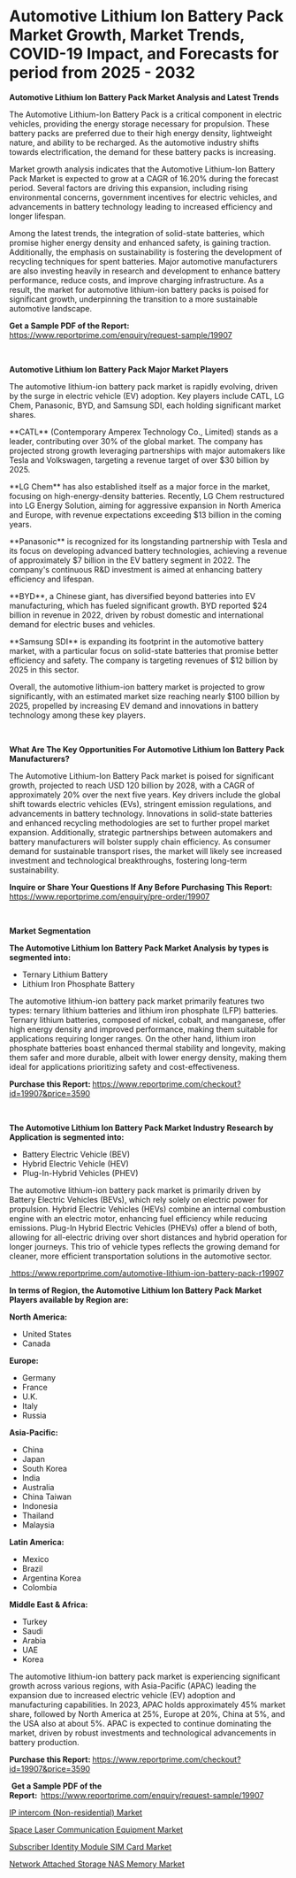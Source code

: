 <p><h1>Automotive Lithium Ion Battery Pack Market Growth, Market Trends, COVID-19 Impact, and Forecasts for period from 2025 - 2032</h1></p><p><strong>Automotive Lithium Ion Battery Pack Market Analysis and Latest Trends</strong></p>
<p><p>The Automotive Lithium-Ion Battery Pack is a critical component in electric vehicles, providing the energy storage necessary for propulsion. These battery packs are preferred due to their high energy density, lightweight nature, and ability to be recharged. As the automotive industry shifts towards electrification, the demand for these battery packs is increasing.</p><p>Market growth analysis indicates that the Automotive Lithium-Ion Battery Pack Market is expected to grow at a CAGR of 16.20% during the forecast period. Several factors are driving this expansion, including rising environmental concerns, government incentives for electric vehicles, and advancements in battery technology leading to increased efficiency and longer lifespan. </p><p>Among the latest trends, the integration of solid-state batteries, which promise higher energy density and enhanced safety, is gaining traction. Additionally, the emphasis on sustainability is fostering the development of recycling techniques for spent batteries. Major automotive manufacturers are also investing heavily in research and development to enhance battery performance, reduce costs, and improve charging infrastructure. As a result, the market for automotive lithium-ion battery packs is poised for significant growth, underpinning the transition to a more sustainable automotive landscape.</p></p>
<p><strong>Get a Sample PDF of the Report:&nbsp;</strong> <a href="https://www.reportprime.com/enquiry/request-sample/19907?utm_campaign=3495&utm_medium=2&utm_source=Github&utm_content=ia&utm_term=17032025&utm_id=automotive-lithium-ion-battery-pack">https://www.reportprime.com/enquiry/request-sample/19907</a></p>
<p>&nbsp;</p>
<p><strong>Automotive Lithium Ion Battery Pack Major Market Players</strong></p>
<p><p>The automotive lithium-ion battery pack market is rapidly evolving, driven by the surge in electric vehicle (EV) adoption. Key players include CATL, LG Chem, Panasonic, BYD, and Samsung SDI, each holding significant market shares.</p><p>**CATL** (Contemporary Amperex Technology Co., Limited) stands as a leader, contributing over 30% of the global market. The company has projected strong growth leveraging partnerships with major automakers like Tesla and Volkswagen, targeting a revenue target of over $30 billion by 2025.</p><p>**LG Chem** has also established itself as a major force in the market, focusing on high-energy-density batteries. Recently, LG Chem restructured into LG Energy Solution, aiming for aggressive expansion in North America and Europe, with revenue expectations exceeding $13 billion in the coming years.</p><p>**Panasonic** is recognized for its longstanding partnership with Tesla and its focus on developing advanced battery technologies, achieving a revenue of approximately $7 billion in the EV battery segment in 2022. The company's continuous R&D investment is aimed at enhancing battery efficiency and lifespan.</p><p>**BYD**, a Chinese giant, has diversified beyond batteries into EV manufacturing, which has fueled significant growth. BYD reported $24 billion in revenue in 2022, driven by robust domestic and international demand for electric buses and vehicles.</p><p>**Samsung SDI** is expanding its footprint in the automotive battery market, with a particular focus on solid-state batteries that promise better efficiency and safety. The company is targeting revenues of $12 billion by 2025 in this sector.</p><p>Overall, the automotive lithium-ion battery market is projected to grow significantly, with an estimated market size reaching nearly $100 billion by 2025, propelled by increasing EV demand and innovations in battery technology among these key players.</p></p>
<p>&nbsp;</p>
<p><strong>What Are The Key Opportunities For Automotive Lithium Ion Battery Pack Manufacturers?</strong></p>
<p><p>The Automotive Lithium-Ion Battery Pack market is poised for significant growth, projected to reach USD 120 billion by 2028, with a CAGR of approximately 20% over the next five years. Key drivers include the global shift towards electric vehicles (EVs), stringent emission regulations, and advancements in battery technology. Innovations in solid-state batteries and enhanced recycling methodologies are set to further propel market expansion. Additionally, strategic partnerships between automakers and battery manufacturers will bolster supply chain efficiency. As consumer demand for sustainable transport rises, the market will likely see increased investment and technological breakthroughs, fostering long-term sustainability.</p></p>
<p><strong>Inquire or Share Your Questions If Any Before Purchasing This Report:</strong> <a href="https://www.reportprime.com/enquiry/pre-order/19907?utm_campaign=3495&utm_medium=2&utm_source=Github&utm_content=ia&utm_term=17032025&utm_id=automotive-lithium-ion-battery-pack">https://www.reportprime.com/enquiry/pre-order/19907</a></p>
<p>&nbsp;</p>
<p><strong>Market Segmentation</strong></p>
<p><strong>The Automotive Lithium Ion Battery Pack Market Analysis by types is segmented into:</strong></p>
<p><ul><li>Ternary Lithium Battery</li><li>Lithium Iron Phosphate Battery</li></ul></p>
<p><p>The automotive lithium-ion battery pack market primarily features two types: ternary lithium batteries and lithium iron phosphate (LFP) batteries. Ternary lithium batteries, composed of nickel, cobalt, and manganese, offer high energy density and improved performance, making them suitable for applications requiring longer ranges. On the other hand, lithium iron phosphate batteries boast enhanced thermal stability and longevity, making them safer and more durable, albeit with lower energy density, making them ideal for applications prioritizing safety and cost-effectiveness.</p></p>
<p><strong>Purchase this Report:&nbsp;</strong><a href="https://www.reportprime.com/checkout?id=19907&price=3590&utm_campaign=3495&utm_medium=2&utm_source=Github&utm_content=ia&utm_term=17032025&utm_id=automotive-lithium-ion-battery-pack">https://www.reportprime.com/checkout?id=19907&price=3590</a></p>
<p>&nbsp;</p>
<p><strong>The Automotive Lithium Ion Battery Pack Market Industry Research by Application is segmented into:</strong></p>
<p><ul><li>Battery Electric Vehicle (BEV)</li><li>Hybrid Electric Vehicle (HEV)</li><li>Plug-In-Hybrid Vehicles (PHEV)</li></ul></p>
<p><p>The automotive lithium-ion battery pack market is primarily driven by Battery Electric Vehicles (BEVs), which rely solely on electric power for propulsion. Hybrid Electric Vehicles (HEVs) combine an internal combustion engine with an electric motor, enhancing fuel efficiency while reducing emissions. Plug-In Hybrid Electric Vehicles (PHEVs) offer a blend of both, allowing for all-electric driving over short distances and hybrid operation for longer journeys. This trio of vehicle types reflects the growing demand for cleaner, more efficient transportation solutions in the automotive sector.</p></p>
<p><a href="https://www.reportprime.com/automotive-lithium-ion-battery-pack-r19907?utm_campaign=3495&utm_medium=2&utm_source=Github&utm_content=ia&utm_term=17032025&utm_id=automotive-lithium-ion-battery-pack">&nbsp;https://www.reportprime.com/automotive-lithium-ion-battery-pack-r19907</a></p>
<p><strong>In terms of Region, the Automotive Lithium Ion Battery Pack Market Players available by Region are:</strong></p>
<p>
    <p> <strong> North America: </strong>
        <ul>
            <li>United States</li>
            <li>Canada</li>
        </ul>
        </p> 
    <p> <strong> Europe: </strong>
        <ul>
            <li>Germany</li>
            <li>France</li>
            <li>U.K.</li>
            <li>Italy</li>
            <li>Russia</li>
        </ul>
        </p> 
    <p> <strong> Asia-Pacific: </strong>
        <ul>
            <li>China</li>
            <li>Japan</li>
            <li>South Korea</li>
            <li>India</li>
            <li>Australia</li>
            <li>China Taiwan</li>
            <li>Indonesia</li>
            <li>Thailand</li>
            <li>Malaysia</li>
        </ul>
        </p> 
    <p> <strong> Latin America: </strong>
        <ul>
            <li>Mexico</li>
            <li>Brazil</li>
            <li>Argentina Korea</li>
            <li>Colombia</li>
        </ul>
        </p> 
    <p> <strong> Middle East & Africa: </strong>
        <ul>
            <li>Turkey</li>
            <li>Saudi</li>
            <li>Arabia</li>
            <li>UAE</li>
            <li>Korea</li>
        </ul>
    </p>
    </p>
<p><p>The automotive lithium-ion battery pack market is experiencing significant growth across various regions, with Asia-Pacific (APAC) leading the expansion due to increased electric vehicle (EV) adoption and manufacturing capabilities. In 2023, APAC holds approximately 45% market share, followed by North America at 25%, Europe at 20%, China at 5%, and the USA also at about 5%. APAC is expected to continue dominating the market, driven by robust investments and technological advancements in battery production.</p></p>
<p><strong>Purchase this Report: </strong><a href="https://www.reportprime.com/checkout?id=19907&price=3590&utm_campaign=3495&utm_medium=2&utm_source=Github&utm_content=ia&utm_term=17032025&utm_id=automotive-lithium-ion-battery-pack">https://www.reportprime.com/checkout?id=19907&price=3590</a></p>
<p>&nbsp;<strong>Get a Sample PDF of the Report:&nbsp;&nbsp;</strong><a href="https://www.reportprime.com/enquiry/request-sample/19907?utm_campaign=3495&utm_medium=2&utm_source=Github&utm_content=ia&utm_term=17032025&utm_id=automotive-lithium-ion-battery-pack">https://www.reportprime.com/enquiry/request-sample/19907</a></p>
<p><strong></strong></p>
<p><p><a href="https://www.linkedin.com/pulse/ip-intercom-non-residential-market-growth-analysis-2025-2032-4brke?utm_campaign=3495&utm_medium=2&utm_source=Github&utm_content=ia&utm_term=17032025&utm_id=automotive-lithium-ion-battery-pack">IP intercom (Non-residential) Market</a></p><p><a href="https://www.linkedin.com/pulse/detailed-analysis-space-laser-communication-equipment-market-3n3ye?utm_campaign=3495&utm_medium=2&utm_source=Github&utm_content=ia&utm_term=17032025&utm_id=automotive-lithium-ion-battery-pack">Space Laser Communication Equipment Market</a></p><p><a href="https://www.linkedin.com/pulse/detailed-subscriber-identity-module-sim-card-market-analysis-9ujne?utm_campaign=3495&utm_medium=2&utm_source=Github&utm_content=ia&utm_term=17032025&utm_id=automotive-lithium-ion-battery-pack">Subscriber Identity Module SIM Card Market</a></p><p><a href="https://www.linkedin.com/pulse/comprehensive-analysis-network-attached-storage-nas-memory-rhroe?utm_campaign=3495&utm_medium=2&utm_source=Github&utm_content=ia&utm_term=17032025&utm_id=automotive-lithium-ion-battery-pack">Network Attached Storage NAS Memory Market</a></p></p>